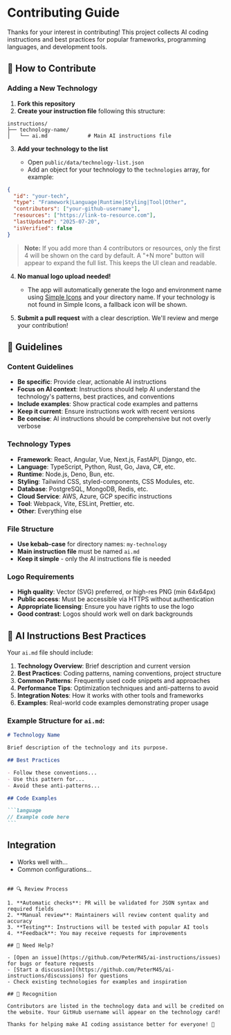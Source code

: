 # Contributing Guide

Thanks for your interest in contributing! This project collects AI coding instructions and best practices for popular frameworks, programming languages, and development tools.

## 🚀 How to Contribute

### Adding a New Technology

1. **Fork this repository**
2. **Create your instruction file** following this structure:

```
instructions/
├── technology-name/
│   └── ai.md             # Main AI instructions file
```

3. **Add your technology to the list**

   - Open `public/data/technology-list.json`
   - Add an object for your technology to the `technologies` array, for example:

```json
{
  "id": "your-tech",
  "type": "Framework|Language|Runtime|Styling|Tool|Other",
  "contributors": ["your-github-username"],
  "resources": ["https://link-to-resource.com"],
  "lastUpdated": "2025-07-20",
  "isVerified": false
}
```

> **Note:** If you add more than 4 contributors or resources, only the first 4 will be shown on the card by default. A "+N more" button will appear to expand the full list. This keeps the UI clean and readable.

4. **No manual logo upload needed!**

   - The app will automatically generate the logo and environment name using [Simple Icons](https://simpleicons.org/) and your directory name. If your technology is not found in Simple Icons, a fallback icon will be shown.

5. **Submit a pull request** with a clear description. We'll review and merge your contribution!

## 📝 Guidelines

### Content Guidelines

- **Be specific**: Provide clear, actionable AI instructions
- **Focus on AI context**: Instructions should help AI understand the technology's patterns, best practices, and conventions
- **Include examples**: Show practical code examples and patterns
- **Keep it current**: Ensure instructions work with recent versions
- **Be concise**: AI instructions should be comprehensive but not overly verbose

### Technology Types

- **Framework**: React, Angular, Vue, Next.js, FastAPI, Django, etc.
- **Language**: TypeScript, Python, Rust, Go, Java, C#, etc.
- **Runtime**: Node.js, Deno, Bun, etc.
- **Styling**: Tailwind CSS, styled-components, CSS Modules, etc.
- **Database**: PostgreSQL, MongoDB, Redis, etc.
- **Cloud Service**: AWS, Azure, GCP specific instructions
- **Tool**: Webpack, Vite, ESLint, Prettier, etc.
- **Other**: Everything else

### File Structure

- **Use kebab-case** for directory names: `my-technology`
- **Main instruction file** must be named `ai.md`
- **Keep it simple** - only the AI instructions file is needed

### Logo Requirements

- **High quality**: Vector (SVG) preferred, or high-res PNG (min 64x64px)
- **Public access**: Must be accessible via HTTPS without authentication
- **Appropriate licensing**: Ensure you have rights to use the logo
- **Good contrast**: Logos should work well on dark backgrounds

## 🎯 AI Instructions Best Practices

Your `ai.md` file should include:

1. **Technology Overview**: Brief description and current version
2. **Best Practices**: Coding patterns, naming conventions, project structure
3. **Common Patterns**: Frequently used code snippets and approaches
4. **Performance Tips**: Optimization techniques and anti-patterns to avoid
5. **Integration Notes**: How it works with other tools and frameworks
6. **Examples**: Real-world code examples demonstrating proper usage

### Example Structure for `ai.md`:

````markdown
# Technology Name

Brief description of the technology and its purpose.

## Best Practices

- Follow these conventions...
- Use this pattern for...
- Avoid these anti-patterns...

## Code Examples

```language
// Example code here
```
````

## Integration

- Works well with...
- Common configurations...

```

## 🔍 Review Process

1. **Automatic checks**: PR will be validated for JSON syntax and required fields
2. **Manual review**: Maintainers will review content quality and accuracy
3. **Testing**: Instructions will be tested with popular AI tools
4. **Feedback**: You may receive requests for improvements

## 🙋 Need Help?

- [Open an issue](https://github.com/PeterM45/ai-instructions/issues) for bugs or feature requests
- [Start a discussion](https://github.com/PeterM45/ai-instructions/discussions) for questions
- Check existing technologies for examples and inspiration

## 🎉 Recognition

Contributors are listed in the technology data and will be credited on the website. Your GitHub username will appear on the technology card!

Thanks for helping make AI coding assistance better for everyone! 🚀
```
